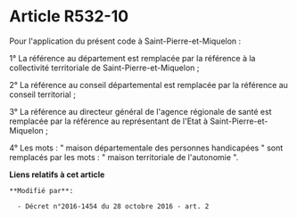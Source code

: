 # Article R532-10

Pour l'application du présent code à Saint-Pierre-et-Miquelon : 

1° La référence au département est remplacée par la référence à la collectivité territoriale de Saint-Pierre-et-Miquelon ; 

2° La référence au conseil départemental est remplacée par la référence au conseil territorial ; 

3° La référence au directeur général de l'agence régionale de santé est remplacée par la référence au représentant de l'Etat
à Saint-Pierre-et-Miquelon ; 

4° Les mots : " maison départementale des personnes handicapées " sont remplacés par les mots : " maison territoriale de
l'autonomie ".

**Liens relatifs à cet article**

	**Modifié par**:

	  - Décret n°2016-1454 du 28 octobre 2016 - art. 2
